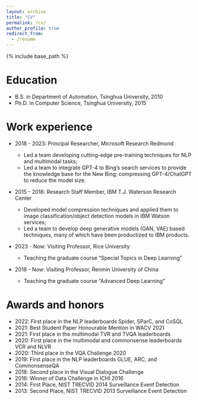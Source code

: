 ```yaml
---
layout: archive
title: "CV"
permalink: /cv/
author_profile: true
redirect_from:
  - /resume
---
```


{% include base_path %}

Education
======
* B.S. in Department of Automation, Tsinghua University, 2010
* Ph.D. in Computer Science, Tsinghua University, 2015

Work experience
======
* 2018 - 2023: Principal Researcher, Microsoft Research Redmond
  * Led a team developing cutting-edge pre-training techniques for NLP and multimodal tasks;
  * Led a team to integrate GPT-4 to Bing’s search services to provide the knowledge base for the New Bing; compressing GPT-4/ChatGPT to reduce the model size.

* 2015 - 2018: Research Staff Member, IBM T.J. Waterson Research Center
  * Developed model compression techniques and applied them to image classification/object detection models in IBM Watson services;
  * Led a team to develop deep generative models (GAN, VAE) based techniques, many of which have been productized to IBM products.

* 2023 - Now: Visiting Professor, Rice University
  * Teaching the graduate course “Special Topics in Deep Learning”

* 2018 - Now: Visiting Professor, Renmin University of China
  * Teaching the graduate course “Advanced Deep Learning”
  
Awards and honors
======
* 2022: First place in the NLP leaderboards Spider, SParC, and CoSQL
* 2021: Best Student Paper Honourable Mention in WACV 2021
* 2021: First place in the multimodal TVR and TVQA leaderboards
* 2020: First place in the multimodal and commonsense leaderboards VCR and NLVR
* 2020: Third place in the VQA Challenge 2020
* 2019: First place in the NLP leaderboards GLUE, ARC, and CommonsenseQA
* 2018: Second place in the Visual Dialogue Challenge
* 2016: Winner of Data Challenge in ICHI 2016
* 2014: First Place, NIST TRECVID 2014 Surveillance Event Detection
* 2013: Second Place, NIST TRECVID 2013 Surveillance Event Detection
